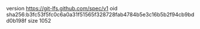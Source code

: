 version https://git-lfs.github.com/spec/v1
oid sha256:b3fc53f5fc0c6a0a31f51565f328728fab4784b5e3c16b5b2f94cb9bdd0b198f
size 1052
